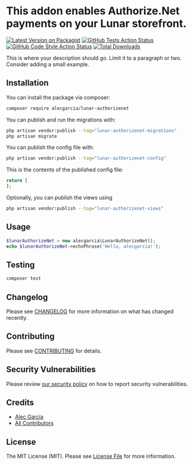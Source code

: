 # This addon enables Authorize.Net payments on your Lunar storefront.

[![Latest Version on Packagist](https://img.shields.io/packagist/v/alecgarcia/lunar-authorizenet.svg?style=flat-square)](https://packagist.org/packages/alecgarcia/lunar-authorizenet)
[![GitHub Tests Action Status](https://img.shields.io/github/actions/workflow/status/alecgarcia/lunar-authorizenet/run-tests.yml?branch=main&label=tests&style=flat-square)](https://github.com/alecgarcia/lunar-authorizenet/actions?query=workflow%3Arun-tests+branch%3Amain)
[![GitHub Code Style Action Status](https://img.shields.io/github/actions/workflow/status/alecgarcia/lunar-authorizenet/fix-php-code-style-issues.yml?branch=main&label=code%20style&style=flat-square)](https://github.com/alecgarcia/lunar-authorizenet/actions?query=workflow%3A"Fix+PHP+code+style+issues"+branch%3Amain)
[![Total Downloads](https://img.shields.io/packagist/dt/alecgarcia/lunar-authorizenet.svg?style=flat-square)](https://packagist.org/packages/alecgarcia/lunar-authorizenet)

This is where your description should go. Limit it to a paragraph or two. Consider adding a small example.

## Installation

You can install the package via composer:

```bash
composer require alecgarcia/lunar-authorizenet
```

You can publish and run the migrations with:

```bash
php artisan vendor:publish --tag="lunar-authorizenet-migrations"
php artisan migrate
```

You can publish the config file with:

```bash
php artisan vendor:publish --tag="lunar-authorizenet-config"
```

This is the contents of the published config file:

```php
return [
];
```

Optionally, you can publish the views using

```bash
php artisan vendor:publish --tag="lunar-authorizenet-views"
```

## Usage

```php
$lunarAuthorizeNet = new alecgarcia\LunarAuthorizeNet();
echo $lunarAuthorizeNet->echoPhrase('Hello, alecgarcia!');
```

## Testing

```bash
composer test
```

## Changelog

Please see [CHANGELOG](CHANGELOG.md) for more information on what has changed recently.

## Contributing

Please see [CONTRIBUTING](CONTRIBUTING.md) for details.

## Security Vulnerabilities

Please review [our security policy](../../security/policy) on how to report security vulnerabilities.

## Credits

- [Alec Garcia](https://github.com/alecgarcia)
- [All Contributors](../../contributors)

## License

The MIT License (MIT). Please see [License File](LICENSE.md) for more information.
